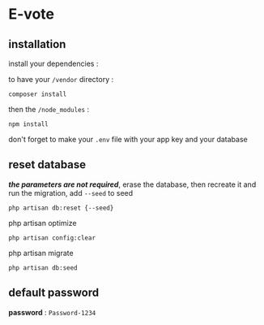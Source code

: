 # E-vote

## installation

install your dependencies :

to have your `/vendor` directory :
```
composer install
```
then the `/node_modules` :
```
npm install
```
don't forget to make your `.env` file with your app key and your database

## reset database

***the parameters are not required***, erase the database, then recreate it and run the migration, add ```--seed``` to seed
```
php artisan db:reset {--seed}
```
php artisan optimize
````
php artisan config:clear
````
php artisan migrate
````
php artisan db:seed
````
## default password

**password** : `Password-1234`
